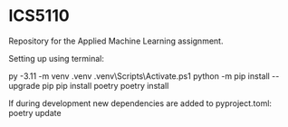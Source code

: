 # ICS5110
Repository for the Applied Machine Learning assignment.

Setting up using terminal:

py -3.11 -m venv .venv
.venv\Scripts\Activate.ps1
python -m pip install --upgrade pip
pip install poetry
poetry install

If during development new dependencies are added to pyproject.toml: poetry update